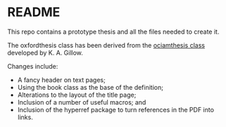 # README #

This repo contains a prototype thesis and all the files needed to create it.

The oxfordthesis class has been derived from the [ociamthesis class](https://www.maths.ox.ac.uk/members/it/faqs/latex/thesis-class) developed by K. A. Gillow.

Changes include:

* A fancy header on text pages;
* Using the book class as the base of the definition;
* Alterations to the layout of the title page;
* Inclusion of a number of useful macros; and
* Inclusion of the hyperref package to turn references in the PDF into links.
